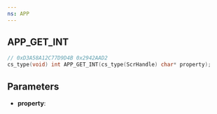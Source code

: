 ```yaml
---
ns: APP
---
```

## APP_GET_INT

```c
// 0xD3A58A12C77D9D4B 0x2942AAD2
cs_type(void) int APP_GET_INT(cs_type(ScrHandle) char* property);
```

## Parameters
* **property**: 

